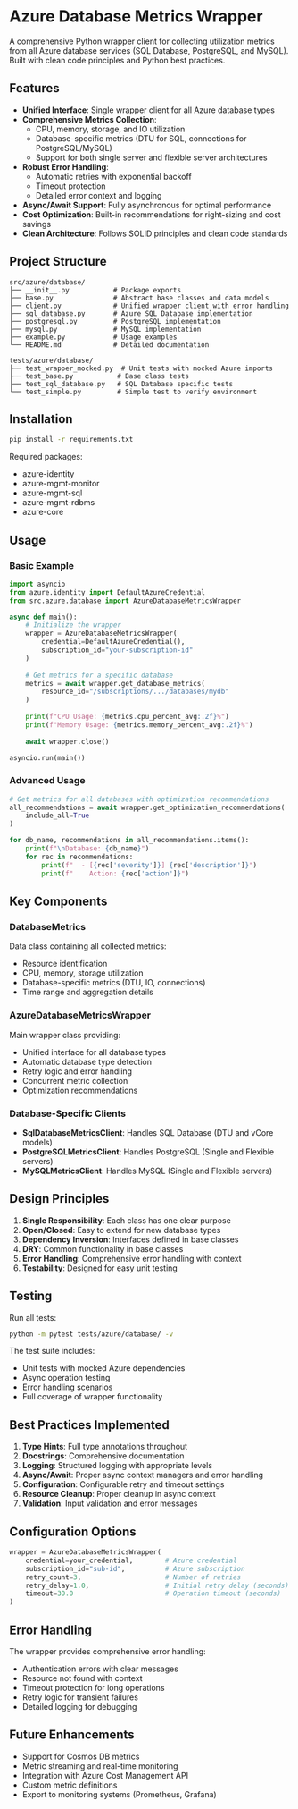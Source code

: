 # Azure Database Metrics Wrapper

A comprehensive Python wrapper client for collecting utilization metrics from all Azure database services (SQL Database, PostgreSQL, and MySQL). Built with clean code principles and Python best practices.

## Features

- **Unified Interface**: Single wrapper client for all Azure database types
- **Comprehensive Metrics Collection**: 
  - CPU, memory, storage, and IO utilization
  - Database-specific metrics (DTU for SQL, connections for PostgreSQL/MySQL)
  - Support for both single server and flexible server architectures
- **Robust Error Handling**: 
  - Automatic retries with exponential backoff
  - Timeout protection
  - Detailed error context and logging
- **Async/Await Support**: Fully asynchronous for optimal performance
- **Cost Optimization**: Built-in recommendations for right-sizing and cost savings
- **Clean Architecture**: Follows SOLID principles and clean code standards

## Project Structure

```
src/azure/database/
├── __init__.py           # Package exports
├── base.py               # Abstract base classes and data models
├── client.py             # Unified wrapper client with error handling
├── sql_database.py       # Azure SQL Database implementation
├── postgresql.py         # PostgreSQL implementation
├── mysql.py              # MySQL implementation
├── example.py            # Usage examples
└── README.md             # Detailed documentation

tests/azure/database/
├── test_wrapper_mocked.py  # Unit tests with mocked Azure imports
├── test_base.py           # Base class tests
├── test_sql_database.py   # SQL Database specific tests
└── test_simple.py         # Simple test to verify environment
```

## Installation

```bash
pip install -r requirements.txt
```

Required packages:
- azure-identity
- azure-mgmt-monitor
- azure-mgmt-sql
- azure-mgmt-rdbms
- azure-core

## Usage

### Basic Example

```python
import asyncio
from azure.identity import DefaultAzureCredential
from src.azure.database import AzureDatabaseMetricsWrapper

async def main():
    # Initialize the wrapper
    wrapper = AzureDatabaseMetricsWrapper(
        credential=DefaultAzureCredential(),
        subscription_id="your-subscription-id"
    )
    
    # Get metrics for a specific database
    metrics = await wrapper.get_database_metrics(
        resource_id="/subscriptions/.../databases/mydb"
    )
    
    print(f"CPU Usage: {metrics.cpu_percent_avg:.2f}%")
    print(f"Memory Usage: {metrics.memory_percent_avg:.2f}%")
    
    await wrapper.close()

asyncio.run(main())
```

### Advanced Usage

```python
# Get metrics for all databases with optimization recommendations
all_recommendations = await wrapper.get_optimization_recommendations(
    include_all=True
)

for db_name, recommendations in all_recommendations.items():
    print(f"\nDatabase: {db_name}")
    for rec in recommendations:
        print(f"  - [{rec['severity']}] {rec['description']}")
        print(f"    Action: {rec['action']}")
```

## Key Components

### DatabaseMetrics
Data class containing all collected metrics:
- Resource identification
- CPU, memory, storage utilization
- Database-specific metrics (DTU, IO, connections)
- Time range and aggregation details

### AzureDatabaseMetricsWrapper
Main wrapper class providing:
- Unified interface for all database types
- Automatic database type detection
- Retry logic and error handling
- Concurrent metric collection
- Optimization recommendations

### Database-Specific Clients
- **SqlDatabaseMetricsClient**: Handles SQL Database (DTU and vCore models)
- **PostgreSQLMetricsClient**: Handles PostgreSQL (Single and Flexible servers)
- **MySQLMetricsClient**: Handles MySQL (Single and Flexible servers)

## Design Principles

1. **Single Responsibility**: Each class has one clear purpose
2. **Open/Closed**: Easy to extend for new database types
3. **Dependency Inversion**: Interfaces defined in base classes
4. **DRY**: Common functionality in base classes
5. **Error Handling**: Comprehensive error handling with context
6. **Testability**: Designed for easy unit testing

## Testing

Run all tests:
```bash
python -m pytest tests/azure/database/ -v
```

The test suite includes:
- Unit tests with mocked Azure dependencies
- Async operation testing
- Error handling scenarios
- Full coverage of wrapper functionality

## Best Practices Implemented

1. **Type Hints**: Full type annotations throughout
2. **Docstrings**: Comprehensive documentation
3. **Logging**: Structured logging with appropriate levels
4. **Async/Await**: Proper async context managers and error handling
5. **Configuration**: Configurable retry and timeout settings
6. **Resource Cleanup**: Proper cleanup in async context
7. **Validation**: Input validation and error messages

## Configuration Options

```python
wrapper = AzureDatabaseMetricsWrapper(
    credential=your_credential,        # Azure credential
    subscription_id="sub-id",          # Azure subscription
    retry_count=3,                     # Number of retries
    retry_delay=1.0,                   # Initial retry delay (seconds)
    timeout=30.0                       # Operation timeout (seconds)
)
```

## Error Handling

The wrapper provides comprehensive error handling:
- Authentication errors with clear messages
- Resource not found with context
- Timeout protection for long operations
- Retry logic for transient failures
- Detailed logging for debugging

## Future Enhancements

- Support for Cosmos DB metrics
- Metric streaming and real-time monitoring
- Integration with Azure Cost Management API
- Custom metric definitions
- Export to monitoring systems (Prometheus, Grafana)